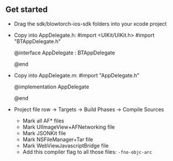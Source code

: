 ## Get started

- Drag the sdk/blowtorch-ios-sdk folders into your xcode project
- Copy into AppDelegate.h:
	#import <UIKit/UIKit.h>
	#import "BTAppDelegate.h"

	@interface AppDelegate : BTAppDelegate

	@end
- Copy into AppDelegate.m:
	#import "AppDelegate.h"

	@implementation AppDelegate

	@end
- Project file row -> Targets -> Build Phases -> Compile Sources
	- Mark all AF* files
	- Mark UIImageView+AFNetworking file
	- Mark JSONKit file
	- Mark NSFileManager+Tar file
	- Mark WebViewJavascriptBridge file
	- Add this compiler flag to all those files: `-fno-objc-arc`

